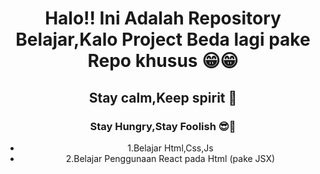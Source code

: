<h1 align="center">Halo!! Ini Adalah Repository Belajar,Kalo Project Beda lagi pake Repo khusus 😁😁</h1>
<h2 align="center"> Stay calm,Keep spirit 🤡</h2>
<h3 align="center">Stay Hungry,Stay Foolish 😎🐣</h3>
<ul align="center">
  <li>1.Belajar Html,Css,Js</li>
  <li>2.Belajar Penggunaan React pada Html (pake JSX)</li>
</ul>
